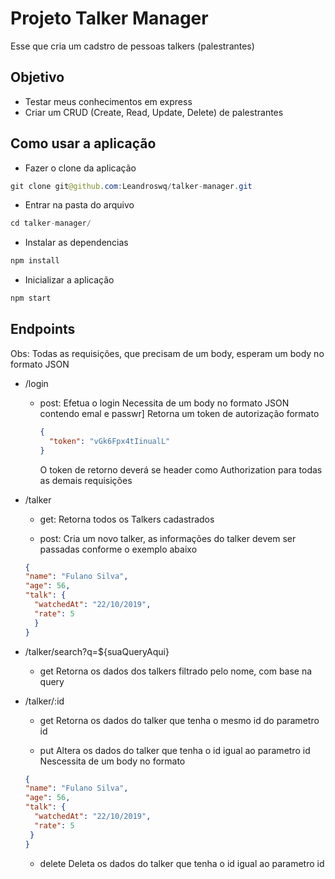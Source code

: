 # Projeto Talker Manager

Esse que cria um cadstro de pessoas talkers (palestrantes)

## Objetivo
- Testar meus conhecimentos em express
- Criar um CRUD (Create, Read, Update, Delete) de palestrantes

## Como usar a aplicação 
- Fazer o clone da aplicação 
~~~Java
git clone git@github.com:Leandroswq/talker-manager.git
~~~
- Entrar na pasta do arquivo
~~~Java
cd talker-manager/
~~~
- Instalar as dependencias
~~~Java
npm install
~~~
- Inicializar a aplicação
~~~Java
npm start
~~~

## Endpoints

Obs: Todas as requisições, que precisam de um body, esperam um body no formato JSON

- /login
  - post: Efetua o login
    Necessita de um body no formato JSON contendo emal e passwr]
    Retorna um token de autorização formato
    ~~~JSON
    {
	  "token": "vGk6Fpx4tIinualL"
    }
    ~~~
    O token de retorno deverá se header como Authorization para todas as demais requisições
    
- /talker
  - get: Retorna todos os Talkers cadastrados
  
  - post: Cria um novo talker, as informações do talker devem ser passadas conforme o exemplo abaixo
  ~~~JSON
  {
  "name": "Fulano Silva",
  "age": 56,
  "talk": {
    "watchedAt": "22/10/2019",
    "rate": 5
    }
  }
  ~~~
- /talker/search?q=${suaQueryAqui}
  - get Retorna os dados dos talkers filtrado pelo nome, com base na query
  
- /talker/:id
  - get Retorna os dados do talker que tenha o mesmo id do parametro id
  
  - put Altera os dados do talker que tenha o id igual ao parametro id
    Nescessita de um body no formato
  ~~~JSON
  {
  "name": "Fulano Silva",
  "age": 56,
  "talk": {
    "watchedAt": "22/10/2019",
    "rate": 5
   }
  }
  ~~~
  
  - delete Deleta os dados do talker que tenha o id igual ao parametro id
  
  
  
    
